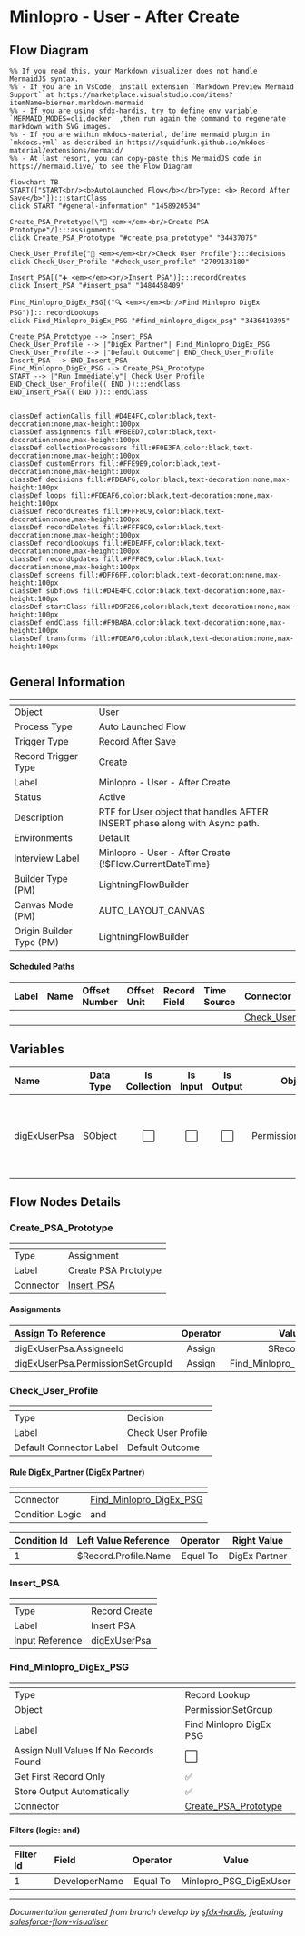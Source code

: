 # Minlopro - User - After Create

## Flow Diagram

```mermaid
%% If you read this, your Markdown visualizer does not handle MermaidJS syntax.
%% - If you are in VsCode, install extension `Markdown Preview Mermaid Support` at https://marketplace.visualstudio.com/items?itemName=bierner.markdown-mermaid
%% - If you are using sfdx-hardis, try to define env variable `MERMAID_MODES=cli,docker` ,then run again the command to regenerate markdown with SVG images.
%% - If you are within mkdocs-material, define mermaid plugin in `mkdocs.yml` as described in https://squidfunk.github.io/mkdocs-material/extensions/mermaid/
%% - At last resort, you can copy-paste this MermaidJS code in https://mermaid.live/ to see the Flow Diagram

flowchart TB
START(["START<br/><b>AutoLaunched Flow</b></br>Type: <b> Record After Save</b>"]):::startClass
click START "#general-information" "1458920534"

Create_PSA_Prototype[\"🟰 <em></em><br/>Create PSA Prototype"/]:::assignments
click Create_PSA_Prototype "#create_psa_prototype" "34437075"

Check_User_Profile{"🔀 <em></em><br/>Check User Profile"}:::decisions
click Check_User_Profile "#check_user_profile" "2709133180"

Insert_PSA[("➕ <em></em><br/>Insert PSA")]:::recordCreates
click Insert_PSA "#insert_psa" "1484458409"

Find_Minlopro_DigEx_PSG[("🔍 <em></em><br/>Find Minlopro DigEx PSG")]:::recordLookups
click Find_Minlopro_DigEx_PSG "#find_minlopro_digex_psg" "3436419395"

Create_PSA_Prototype --> Insert_PSA
Check_User_Profile --> |"DigEx Partner"| Find_Minlopro_DigEx_PSG
Check_User_Profile --> |"Default Outcome"| END_Check_User_Profile
Insert_PSA --> END_Insert_PSA
Find_Minlopro_DigEx_PSG --> Create_PSA_Prototype
START --> |"Run Immediately"| Check_User_Profile
END_Check_User_Profile(( END )):::endClass
END_Insert_PSA(( END )):::endClass


classDef actionCalls fill:#D4E4FC,color:black,text-decoration:none,max-height:100px
classDef assignments fill:#FBEED7,color:black,text-decoration:none,max-height:100px
classDef collectionProcessors fill:#F0E3FA,color:black,text-decoration:none,max-height:100px
classDef customErrors fill:#FFE9E9,color:black,text-decoration:none,max-height:100px
classDef decisions fill:#FDEAF6,color:black,text-decoration:none,max-height:100px
classDef loops fill:#FDEAF6,color:black,text-decoration:none,max-height:100px
classDef recordCreates fill:#FFF8C9,color:black,text-decoration:none,max-height:100px
classDef recordDeletes fill:#FFF8C9,color:black,text-decoration:none,max-height:100px
classDef recordLookups fill:#EDEAFF,color:black,text-decoration:none,max-height:100px
classDef recordUpdates fill:#FFF8C9,color:black,text-decoration:none,max-height:100px
classDef screens fill:#DFF6FF,color:black,text-decoration:none,max-height:100px
classDef subflows fill:#D4E4FC,color:black,text-decoration:none,max-height:100px
classDef startClass fill:#D9F2E6,color:black,text-decoration:none,max-height:100px
classDef endClass fill:#F9BABA,color:black,text-decoration:none,max-height:100px
classDef transforms fill:#FDEAF6,color:black,text-decoration:none,max-height:100px


```

<!-- Flow description -->

## General Information

|<!-- -->|<!-- -->|
|:---|:---|
|Object|User|
|Process Type| Auto Launched Flow|
|Trigger Type| Record After Save|
|Record Trigger Type| Create|
|Label|Minlopro - User - After Create|
|Status|Active|
|Description|RTF for User object that handles AFTER INSERT phase along with Async path.|
|Environments|Default|
|Interview Label|Minlopro - User - After Create {!$Flow.CurrentDateTime}|
| Builder Type (PM)|LightningFlowBuilder|
| Canvas Mode (PM)|AUTO_LAYOUT_CANVAS|
| Origin Builder Type (PM)|LightningFlowBuilder|


#### Scheduled Paths

|Label|Name|Offset Number|Offset Unit|Record Field|Time Source|Connector|
|:-- |:-- |:-- |:-- |:-- |:-- |:--  |
|<!-- -->|<!-- -->|<!-- -->|<!-- -->|<!-- -->|<!-- -->|[Check_User_Profile](#check_user_profile)|


## Variables

|Name|Data Type|Is Collection|Is Input|Is Output|Object Type|Description|
|:-- |:--:|:--:|:--:|:--:|:--:|:--  |
|digExUserPsa|SObject|⬜|⬜|⬜|PermissionSetAssignment|Permission Set Assignment record for newly created DigEx user.|


## Flow Nodes Details

### Create_PSA_Prototype

|<!-- -->|<!-- -->|
|:---|:---|
|Type|Assignment|
|Label|Create PSA Prototype|
|Connector|[Insert_PSA](#insert_psa)|


#### Assignments

|Assign To Reference|Operator|Value|
|:-- |:--:|:--: |
|digExUserPsa.AssigneeId| Assign|$Record.Id|
|digExUserPsa.PermissionSetGroupId| Assign|Find_Minlopro_DigEx_PSG.Id|




### Check_User_Profile

|<!-- -->|<!-- -->|
|:---|:---|
|Type|Decision|
|Label|Check User Profile|
|Default Connector Label|Default Outcome|


#### Rule DigEx_Partner (DigEx Partner)

|<!-- -->|<!-- -->|
|:---|:---|
|Connector|[Find_Minlopro_DigEx_PSG](#find_minlopro_digex_psg)|
|Condition Logic|and|




|Condition Id|Left Value Reference|Operator|Right Value|
|:-- |:-- |:--:|:--: |
|1|$Record.Profile.Name| Equal To|DigEx Partner|




### Insert_PSA

|<!-- -->|<!-- -->|
|:---|:---|
|Type|Record Create|
|Label|Insert PSA|
|Input Reference|digExUserPsa|


### Find_Minlopro_DigEx_PSG

|<!-- -->|<!-- -->|
|:---|:---|
|Type|Record Lookup|
|Object|PermissionSetGroup|
|Label|Find Minlopro DigEx PSG|
|Assign Null Values If No Records Found|⬜|
|Get First Record Only|✅|
|Store Output Automatically|✅|
|Connector|[Create_PSA_Prototype](#create_psa_prototype)|


#### Filters (logic: **and**)

|Filter Id|Field|Operator|Value|
|:-- |:-- |:--:|:--: |
|1|DeveloperName| Equal To|Minlopro_PSG_DigExUser|








___

_Documentation generated from branch develop by [sfdx-hardis](https://sfdx-hardis.cloudity.com), featuring [salesforce-flow-visualiser](https://github.com/toddhalfpenny/salesforce-flow-visualiser)_